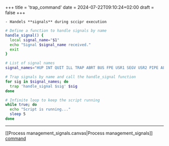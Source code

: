 +++
title = 'trap_command'
date = 2024-07-22T09:10:24+02:00
draft = false
+++

    - Handels **signals** during sccipr execution 
```bash
# Define a function to handle signals by name
handle_signal() {
  local signal_name="$1"
  echo "Signal $signal_name received."
  exit 
}

# List of signal names
signal_names="HUP INT QUIT ILL TRAP ABRT BUS FPE USR1 SEGV USR2 PIPE ALRM TERM"

# Trap signals by name and call the handle_signal function
for sig in $signal_names; do
  trap 'handle_signal $sig' $sig
done

# Infinite loop to keep the script running
while true; do
  echo "Script is running..."
  sleep 5
done

```

---
[[Process management_signals.canvas|Process management_signals]]
[command](/obisdian_ntoes/scriptss/command.md)